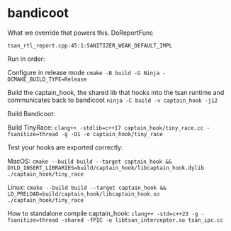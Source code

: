 # bandicoot

What we override that powers this.
DoReportFunc
```
tsan_rtl_report.cpp:45:1:SANITIZER_WEAK_DEFAULT_IMPL
```


Run in order:

Configure in release mode
`cmake -B build -G Ninja -DCMAKE_BUILD_TYPE=Release`

Build the captain_hook, the shared lib that hooks into the tsan runtime and communicates back to bandicoot
`ninja -C build -v captain_hook -j12`


Build Bandicoot:


Build TinyRace:
`clang++ -stdlib=c++17 captain_hook/tiny_race.cc -fsanitize=thread -g -O1 -o captain_hook/tiny_race`


Test your hooks are exported correctly:

MacOS:
`cmake --build build --target captain_hook && DYLD_INSERT_LIBRARIES=build/captain_hook/libcaptain_hook.dylib ./captain_hook/tiny_race`

Linux:
`cmake --build build --target captain_hook && LD_PRELOAD=build/captain_hook/libcaptain_hook.so ./captain_hook/tiny_race`

How to standalone compile captain_hook:
`clang++ -std=c++23 -g -fsanitize=thread -shared -fPIC -o libtsan_interceptor.so tsan_ipc.cc`
